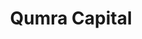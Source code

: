 ---
layout: firm_page
title: "Qumra Capital"
id: "qumracapital.com"
permalink: "/qumracapitalqumracapital.com/"
website: "https://qumracapital.com"
offices: "Tel Aviv (Israel)"
investment_stages: "Series C, Series D"
portfolio_companies: "Agora, Datarails, Fiverr, JFrog, Riskified, AppsFlyer, Minute Media, Simply, Lightricks, IntSights, Augury, Vdoo, At-bay, Connecteam, TytoCare, Ermetic, Aquant, Nexar, Skai, Snappy, Guardicore, Sweett, Talkspace, Taboola, Rapid"
portfolio_link: "https://qumracapital.com/portfolio/"
investment_markets: "Technology"
founded_year: "2012"
description: "Qumra Capital is a leading Israeli Venture Capital fund focusing on the Israeli growth market. They invest in rapidly growing companies with proven market fit and significant revenues, particularly those driven by data and with global leadership potential. They provide seasoned guidance and support to their portfolio companies."
linkedin: "https://www.linkedin.com/company/qumra-capital/"
twitter: "https://twitter.com/QumraCapital"
instagram: ""
team_page: "https://qumracapital.com/team/"
investor_type: "Venture Capital"
crunchbase: "https://www.crunchbase.com/organization/qumra-capital"
pitchbook: ""

# SEO Optimization
meta_title: "Qumra Capital - VC Firm - projectstartups.com"
meta_description: "Qumra Capital, Qumra Capital is a leading Israeli Venture Capital fund focusing on the Israeli growth market. They invest in rapidly growing companies with proven ma..."
meta_keywords: "Qumra Capital, Technology, VC firm, venture capital, startup investor, projectstartups.com"
canonical_url: "https://vc.projectstartups.com/qumracapitalqumracapital.com/"
---